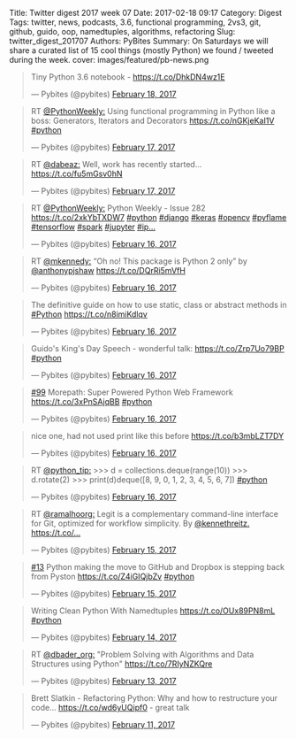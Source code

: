 Title: Twitter digest 2017 week 07
Date: 2017-02-18 09:17
Category: Digest
Tags: twitter, news, podcasts, 3.6, functional programming, 2vs3, git, github, guido, oop, namedtuples, algorithms, refactoring
Slug: twitter_digest_201707
Authors: PyBites
Summary: On Saturdays we will share a curated list of 15 cool things (mostly Python) we found / tweeted during the week. 
cover: images/featured/pb-news.png

<script src='//platform.twitter.com/widgets.js'></script> 


<blockquote class="twitter-tweet"><p>Tiny Python 3.6 notebook - <a href="https://t.co/DhkDN4wz1E" title="https://t.co/DhkDN4wz1E" target="_blank">https://t.co/DhkDN4wz1E</a></p>— Pybites (@pybites) <a href="https://twitter.com/pybites/status/832851596052688896" data-datetime="2017-02-18T07:17:48+00:00">February 18, 2017</a></blockquote>

<blockquote class="twitter-tweet"><p>RT <a href="https://twitter.com/@PythonWeekly:" target="_blank">@PythonWeekly:</a> Using functional programming in Python like a boss: Generators, Iterators and Decorators  <a href="https://t.co/nGKjeKaI1V" title="https://t.co/nGKjeKaI1V" target="_blank">https://t.co/nGKjeKaI1V</a> <a href="https://twitter.com/search/#python" target="_blank">#python</a></p>— Pybites (@pybites) <a href="https://twitter.com/pybites/status/832659700776787969" data-datetime="2017-02-17T18:35:17+00:00">February 17, 2017</a></blockquote>

<blockquote class="twitter-tweet"><p>RT <a href="https://twitter.com/@dabeaz:" target="_blank">@dabeaz:</a> Well, work has recently started...    <a href="https://t.co/fu5mGsv0hN" title="https://t.co/fu5mGsv0hN" target="_blank">https://t.co/fu5mGsv0hN</a></p>— Pybites (@pybites) <a href="https://twitter.com/pybites/status/832659410543529984" data-datetime="2017-02-17T18:34:08+00:00">February 17, 2017</a></blockquote>

<blockquote class="twitter-tweet"><p>RT <a href="https://twitter.com/@PythonWeekly:" target="_blank">@PythonWeekly:</a> Python Weekly - Issue 282 <a href="https://t.co/2xkYbTXDW7" title="https://t.co/2xkYbTXDW7" target="_blank">https://t.co/2xkYbTXDW7</a> <a href="https://twitter.com/search/#python" target="_blank">#python</a> <a href="https://twitter.com/search/#django" target="_blank">#django</a> <a href="https://twitter.com/search/#keras" target="_blank">#keras</a> <a href="https://twitter.com/search/#opencv" target="_blank">#opencv</a> <a href="https://twitter.com/search/#pyflame" target="_blank">#pyflame</a> <a href="https://twitter.com/search/#tensorflow" target="_blank">#tensorflow</a> <a href="https://twitter.com/search/#spark" target="_blank">#spark</a> <a href="https://twitter.com/search/#jupyter" target="_blank">#jupyter</a> <a href="https://twitter.com/search/#ip…" target="_blank">#ip…</a></p>— Pybites (@pybites) <a href="https://twitter.com/pybites/status/832332113307385857" data-datetime="2017-02-16T20:53:34+00:00">February 16, 2017</a></blockquote>

<blockquote class="twitter-tweet"><p>RT <a href="https://twitter.com/@mkennedy:" target="_blank">@mkennedy:</a> “Oh no! This package is Python 2 only” by <a href="https://twitter.com/@anthonypjshaw" target="_blank">@anthonypjshaw</a> <a href="https://t.co/DQrRi5mVfH" title="https://t.co/DQrRi5mVfH" target="_blank">https://t.co/DQrRi5mVfH</a></p>— Pybites (@pybites) <a href="https://twitter.com/pybites/status/832331244490911744" data-datetime="2017-02-16T20:50:07+00:00">February 16, 2017</a></blockquote>

<blockquote class="twitter-tweet"><p>The definitive guide on how to use static, class or abstract methods in <a href="https://twitter.com/search/#Python" target="_blank">#Python</a> <a href="https://t.co/n8imiKdlqv" title="https://t.co/n8imiKdlqv" target="_blank">https://t.co/n8imiKdlqv</a></p>— Pybites (@pybites) <a href="https://twitter.com/pybites/status/832323736409882625" data-datetime="2017-02-16T20:20:17+00:00">February 16, 2017</a></blockquote>

<blockquote class="twitter-tweet"><p>Guido's King's Day Speech - wonderful talk: <a href="https://t.co/Zrp7Uo79BP" title="https://t.co/Zrp7Uo79BP" target="_blank">https://t.co/Zrp7Uo79BP</a> <a href="https://twitter.com/search/#python" target="_blank">#python</a></p>— Pybites (@pybites) <a href="https://twitter.com/pybites/status/832158536712986624" data-datetime="2017-02-16T09:23:50+00:00">February 16, 2017</a></blockquote>

<blockquote class="twitter-tweet"><p><a href="https://twitter.com/search/#99" target="_blank">#99</a> Morepath: Super Powered Python Web Framework <a href="https://t.co/3xPnSAjqBB" title="https://t.co/3xPnSAjqBB" target="_blank">https://t.co/3xPnSAjqBB</a> <a href="https://twitter.com/search/#python" target="_blank">#python</a></p>— Pybites (@pybites) <a href="https://twitter.com/pybites/status/832152565630406657" data-datetime="2017-02-16T09:00:06+00:00">February 16, 2017</a></blockquote>

<blockquote class="twitter-tweet"><p>nice one, had not used print like this before <a href="https://t.co/b3mbLZT7DY" title="https://t.co/b3mbLZT7DY" target="_blank">https://t.co/b3mbLZT7DY</a></p>— Pybites (@pybites) <a href="https://twitter.com/pybites/status/832148331103133698" data-datetime="2017-02-16T08:43:17+00:00">February 16, 2017</a></blockquote>

<blockquote class="twitter-tweet"><p>RT <a href="https://twitter.com/@python_tip:" target="_blank">@python_tip:</a> &gt;&gt;&gt; d = collections.deque(range(10))
&gt;&gt;&gt; d.rotate(2)
&gt;&gt;&gt; print(d)
​
deque([8, 9, 0, 1, 2, 3, 4, 5, 6, 7])
<a href="https://twitter.com/search/#python" target="_blank">#python</a></p>— Pybites (@pybites) <a href="https://twitter.com/pybites/status/832148063028387840" data-datetime="2017-02-16T08:42:13+00:00">February 16, 2017</a></blockquote>

<blockquote class="twitter-tweet"><p>RT <a href="https://twitter.com/@ramalhoorg:" target="_blank">@ramalhoorg:</a> Legit is a complementary command-line interface for Git, optimized for workflow simplicity. By <a href="https://twitter.com/@kennethreitz." target="_blank">@kennethreitz.</a> <a href="https://t.co/…" title="https://t.co/…" target="_blank">https://t.co/…</a></p>— Pybites (@pybites) <a href="https://twitter.com/pybites/status/831947828679278593" data-datetime="2017-02-15T19:26:33+00:00">February 15, 2017</a></blockquote>

<blockquote class="twitter-tweet"><p><a href="https://twitter.com/search/#13" target="_blank">#13</a> Python making the move to GitHub and Dropbox is stepping back from Pyston <a href="https://t.co/Z4iGIQjbZv" title="https://t.co/Z4iGIQjbZv" target="_blank">https://t.co/Z4iGIQjbZv</a> <a href="https://twitter.com/search/#python" target="_blank">#python</a></p>— Pybites (@pybites) <a href="https://twitter.com/pybites/status/831790197562019843" data-datetime="2017-02-15T09:00:11+00:00">February 15, 2017</a></blockquote>

<blockquote class="twitter-tweet"><p>Writing Clean Python With Namedtuples <a href="https://t.co/OUx89PN8mL" title="https://t.co/OUx89PN8mL" target="_blank">https://t.co/OUx89PN8mL</a> <a href="https://twitter.com/search/#python" target="_blank">#python</a></p>— Pybites (@pybites) <a href="https://twitter.com/pybites/status/831427802045968385" data-datetime="2017-02-14T09:00:09+00:00">February 14, 2017</a></blockquote>

<blockquote class="twitter-tweet"><p>RT <a href="https://twitter.com/@dbader_org:" target="_blank">@dbader_org:</a> "Problem Solving with Algorithms and Data Structures using Python" <a href="https://t.co/7RIyNZKQre" title="https://t.co/7RIyNZKQre" target="_blank">https://t.co/7RIyNZKQre</a></p>— Pybites (@pybites) <a href="https://twitter.com/pybites/status/831231247242362882" data-datetime="2017-02-13T19:59:07+00:00">February 13, 2017</a></blockquote>

<blockquote class="twitter-tweet"><p>Brett Slatkin - Refactoring Python: Why and how to restructure your code... <a href="https://t.co/wd6yUQipf0" title="https://t.co/wd6yUQipf0" target="_blank">https://t.co/wd6yUQipf0</a> - great talk</p>— Pybites (@pybites) <a href="https://twitter.com/pybites/status/830535920654884865" data-datetime="2017-02-11T21:56:08+00:00">February 11, 2017</a></blockquote>

